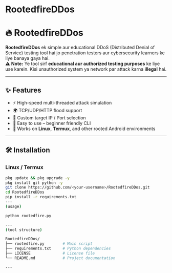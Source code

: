 # RootedfireDDos
# 🔥 RootedfireDDos  

**RootedfireDDos** ek simple aur educational DDoS (Distributed Denial of Service) testing tool hai jo penetration testers aur cybersecurity learners ke liye banaya gaya hai.  
⚠️ **Note:** Ye tool sirf **educational aur authorized testing purposes** ke liye use karein. Kisi unauthorized system ya network par attack karna **illegal** hai.  

---

## ✨ Features
- ⚡ High-speed multi-threaded attack simulation  
- 🌍 TCP/UDP/HTTP flood support  
- 🎯 Custom target IP / Port selection  
- 🔑 Easy to use – beginner friendly CLI  
- 📱 Works on **Linux**, **Termux**, and other rooted Android environments  

---

## 🛠️ Installation  

### Linux / Termux
```bash
pkg update && pkg upgrade -y
pkg install git python -y
git clone https://github.com/<your-username>/RootedfireDDos.git
cd RootedfireDDos
pip install -r requirements.txt
---
(usage) 

python rootedfire.py

---
(tool structure)

RootedfireDDos/
├── rootedfire.py        # Main script
├── requirements.txt     # Python dependencies
├── LICENSE              # License file
└── README.md            # Project documentation

---

